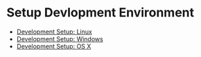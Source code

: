 # Setup Devlopment Environment

* [Development Setup: Linux](https://dronin.readme.io/docs/development-setup-linux)
* [Development Setup: Windows](https://dronin.readme.io/docs/development-setup-windows)
* [Development Setup: OS X](https://dronin.readme.io/docs/development-setup-os-x)

